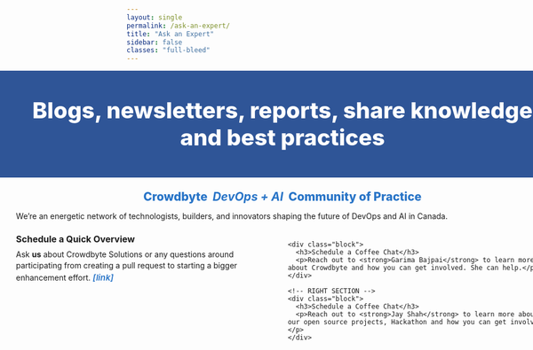 ```yaml
---
layout: single
permalink: /ask-an-expert/
title: "Ask an Expert"
sidebar: false
classes: "full-bleed"
---
```


<style>
/* Hide pager */
.pagination, .pagination--pager { display:none !important; }

/* Center the Crowdbyte DevOps + AI subtitle */
.subtitle {
  text-align: center !important;
  margin-left: auto;
  margin-right: auto;
}

/* ===== Full-bleed helpers ===== */
.page.full-bleed .page__inner-wrap,
.page.full-bleed .page__content {
  max-width: none !important;
  padding-left: 0 !important;
  padding-right: 0 !important;
}
.full-bleed-row {
  width: 100vw;
  margin-left: calc(50% - 50vw);
  margin-right: calc(50% - 50vw);
}
/* Center the page title */
.page__title {
  text-align: center !important;
  margin-left: auto;
  margin-right: auto;
}
.subtitle {
  font-weight:800;
  color:#2874c7;
  font-size: clamp(18px,2.2vw,22px);
  margin: 6px 0 12px;
  text-align: center;   /* was: left */
}

/* ===== Hero band ===== */
.hero { 
  background:#2f5597;
  color:#fff;
  padding: clamp(28px,5vw,56px) clamp(12px,3vw,32px);
  text-align: center;   /* was: left */
}
.hero h1{
  margin:0;
  font-weight:800;
  font-size: clamp(26px,4.2vw,44px);
  line-height:1.2;
}

/* ===== Body (FULL WIDTH) ===== */
.wrap {
  padding: 16px clamp(12px,3vw,32px); /* small gutters only */
}

.subtitle {
  font-weight:800;
  color:#2874c7;
  font-size: clamp(18px,2.2vw,22px);
  margin: 6px 0 12px;
  text-align:left;              /* align left to emphasize width */
}

.intro {
  margin: 0 0 20px;
  line-height: 1.5;
  text-align:left;
  max-width: none;              /* remove width cap */
}

/* FULL-WIDTH GRID */
.grid {
  display:grid;
  grid-template-columns: repeat(auto-fit, minmax(280px, 1fr));
  gap: clamp(12px,2vw,28px);
  margin: 0;                    /* no centering */
  max-width: none;              /* remove width cap */
}

.block { line-height:1.45; }
.block + .block { margin-top: 18px; }

.block h3 {
  margin: 0 0 6px;
  font-size: 1rem;
  font-weight: 700;
}

.block p { margin: 0 0 10px; }

/* Links like other pages */
.block a {
  color:#2874c7;
  font-style: italic;
  font-weight:600;
  text-decoration:none;
  font-size:0.95rem;
}
.block a:hover { text-decoration: underline; }
</style>

<!-- HERO -->
<div class="full-bleed-row hero">
  <h1>Blogs, newsletters, reports, share knowledge and&nbsp;best practices</h1>
</div>

<!-- MAIN -->

<div class="full-bleed-row wrap">
  <div class="subtitle">Crowdbyte&nbsp;&nbsp;<em><strong>DevOps + AI</strong></em>&nbsp;&nbsp;Community of Practice</div>

  <p class="intro">
    We’re an energetic network of technologists, builders, and innovators shaping the future of DevOps and AI in Canada.
  </p>

  <div class="grid">
    <!-- LEFT SECTION -->
    <div class="block">
      <h3>Schedule a Quick Overview</h3>
      <p>Ask <strong>us</strong> about Crowdbyte Solutions or any questions around participating from creating a pull request to starting a bigger enhancement effort.
        <a href="{{ site.baseurl }}/contact/">[link]</a>
      </p>
    </div>

    <div class="block">
      <h3>Schedule a Coffee Chat</h3>
      <p>Reach out to <strong>Garima Bajpai</strong> to learn more about Crowdbyte and how you can get involved. She can help.</p>
    </div>

    <!-- RIGHT SECTION -->
    <div class="block">
      <h3>Schedule a Coffee Chat</h3>
      <p>Reach out to <strong>Jay Shah</strong> to learn more about our open source projects, Hackathon and how you can get involved.</p>
    </div>
  </div>
</div>
